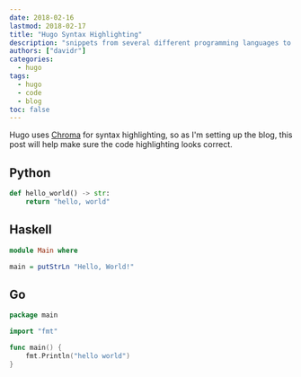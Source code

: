 ```yaml
---
date: 2018-02-16
lastmod: 2018-02-17
title: "Hugo Syntax Highlighting"
description: "snippets from several different programming languages to evaluate hugo syntax"
authors: ["davidr"]
categories:
  - hugo
tags:
  - hugo
  - code
  - blog
toc: false
---
```

Hugo uses [Chroma](https://github.com/alecthomas/chroma) for syntax highlighting, so
as I'm setting up the blog, this post will help make sure the code highlighting looks
correct.

## Python
``` python
def hello_world() -> str:
    return "hello, world"
```

## Haskell
``` haskell
module Main where

main = putStrLn "Hello, World!"
```

## Go
``` go
package main

import "fmt"

func main() {
    fmt.Println("hello world")
}
```

